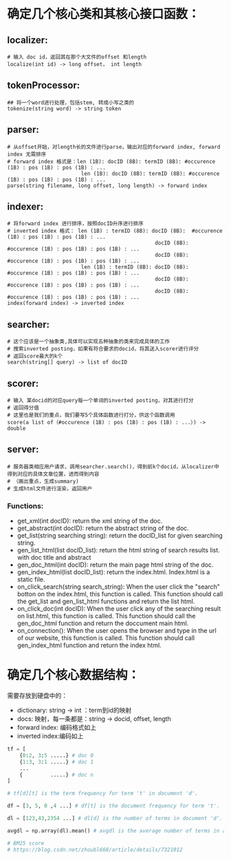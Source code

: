 # 确定几个核心类和其核心接口函数：

## **localizer**:
    # 输入 doc id，返回其在那个大文件的offset 和length
    localize(int id) -> long offset， int length 

## **tokenProcessor**:
    ## 将一个word进行处理，包括stem, 转成小写之类的
    tokenize(string word) -> string token

## **parser**:
    # 从offset开始，对length长的文件进行parse，输出对应的forward index, forward index 无需排序
    # forward index 格式是：len (1B): docID (8B): termID (8B): #occurence (1B) : pos (1B) : pos (1B) : ...
                            len (1B): docID (8B): termID (8B): #occurence (1B) : pos (1B) : pos (1B) : ...
    parse(string filename, long offset, long length) -> forward index

## **indexer**:
    # 将forward index 进行排序，按照docID升序进行排序
    # inverted index 格式： len (1B) : termID (8B): docID (8B):  #occurence (1B) : pos (1B) : pos (1B) : ...
                                                    docID (8B):  #occurence (1B) : pos (1B) : pos (1B) : ...
                                                    docID (8B):  #occurence (1B) : pos (1B) : pos (1B) : ...
                            len (1B) : termID (8B): docID (8B):  #occurence (1B) : pos (1B) : pos (1B) : ...
                                                    docID (8B):  #occurence (1B) : pos (1B) : pos (1B) : ...
                                                    docID (8B):  #occurence (1B) : pos (1B) : pos (1B) : ...
    index(forward index) -> inverted index

## **searcher**:
    # 这个应该是一个抽象类,具体可以实现五种抽象的类来完成具体的工作
    # 搜索inverted posting，如果有符合要求的docid，将其送入scorer进行评分
    # 返回score最大的k个
    search(string[] query) -> list of docID

## **scorer**:
    # 输入 某docid的对应query每一个单词的inverted posting，对其进行打分
    # 返回得分值
    # 这里也是我们的重点，我们要写5个具体函数进行打分，供这个函数调用
    score(a list of（#occurence (1B) : pos (1B) : pos (1B) : ...）) -> double 

## **server**:
    # 服务器类相应用户请求，调用searcher.search()，得到前k个docid，从localizer中得到对应的具体文章位置，进而得到内容
    # （画出重点，生成summary)
    # 生成html文件进行渲染，返回用户

### Functions:
- get_xml(int docID): return the xml string of the doc.
- get_abstract(int docID): return the abstract string of the doc.
- get_list(string searching string): return the docID_list for given searching string.
- gen_list_html(list docID_list): return the html string of search results list. with doc title and abstract  
- gen_doc_html(int docID): return the main page html string of the doc.
- gen_index_html(list docID_list): return the index.html. Index.html is a static file.
- on_click_search(string search_string): When the user click the "search" botton on the index.html, this function is called. This function should call the get_list and gen_list_html functions and return the list html.
- on_click_doc(int docID): When the user click any of the searching result on list.html, this function is called. This function should call the gen_doc_html function and return the doccument main html.
- on_connection(): When the user opens the browser and type in the url of our website, this function is called. This function should call gen_index_html function and return the index html.



# 确定几个核心数据结构：
需要存放到硬盘中的：
- dictionary: string -> int ：term到id的映射
- docs: 映射，每一条都是：string -> docid, offset, length
- forward index: 编码格式如上
- inverted index:编码如上
    
```python
tf = [
    {0:2, 3:5 .....} # doc 0
    {1:3, 3:1 .....} # doc 1
    ...
    {         .....} # doc n
]

# tf[d][t] is the term frequency for term 't' in document 'd'.

df = [3, 5, 0 ,4 ...] # df[t] is the document frequency for term 't'.

dl = [123,43,2354 ...] # dl[d] is the number of terms in document 'd'.

avgdl = np.array(dl).mean() # avgdl is the average number of terms in all the documents.

# BM25 score
# https://blog.csdn.net/zhoubl668/article/details/7321012

```


